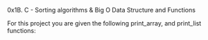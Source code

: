 
0x1B. C - Sorting algorithms & Big O
Data Structure and Functions

For this project you are given the following print_array, and print_list functions:
